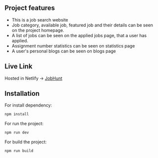 ## Project features

- This is a job search website
- Job category, available job, featured job and their details can be seen on the project homepage.
- A list of jobs can be seen on the applied jobs page, that a user has applied.
- Assignment number statistics can be seen on statistics page
- A user's personal blogs can be seen on blogs page

## Live Link

Hosted in Netlify -> [JobHunt](https://64983a23991e3f0405e56e94--papaya-khapse-f7786a.netlify.app/)

## Installation

For install dependency:

```sh
npm install
```

For run the project:

```sh
npm run dev
```

For build the project:

```sh
npm run build
```
